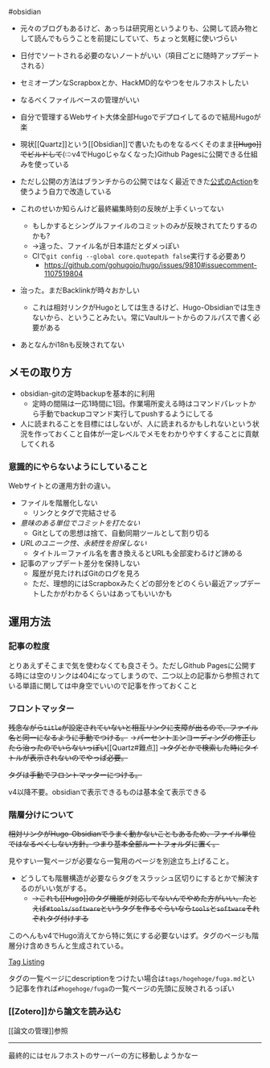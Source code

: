 #obsidian

- 元々のブログもあるけど、あっちは研究用というよりも、公開して読み物として読んでもらうことを前提にしていて、ちょっと気軽に使いづらい
- 日付でソートされる必要のないノートがいい（項目ごとに随時アップデートされる）
- セミオープンなScrapboxとか、HackMD的なやつをセルフホストしたい
- なるべくファイルベースの管理がいい

- 自分で管理するWebサイト大体全部Hugoでデプロイしてるので結局Hugoが楽

- 現状[[Quartz]]という[[Obsidian]]で書いたものをなるべくそのまま~~[[Hugo]]でビルドして~~(⇨v4でHugoじゃなくなった)Github Pagesに公開できる仕組みを使っている
- ただし公開の方法はブランチからの公開ではなく最近できた[公式のAction](https://docs.github.com/ja/pages/getting-started-with-github-pages/configuring-a-publishing-source-for-your-github-pages-site#%E3%82%AB%E3%82%B9%E3%82%BF%E3%83%A0-github-actions-%E3%83%AF%E3%83%BC%E3%82%AF%E3%83%95%E3%83%AD%E3%83%BC%E3%81%AB%E3%82%88%E3%82%8B%E5%85%AC%E9%96%8B)を使うよう自力で改造している
- これのせいか知らんけど最終編集時刻の反映が上手くいってない
    - もしかするとシングルファイルのコミットのみが反映されてたりするのかも?
    - →違った、ファイル名が日本語だとダメっぽい
    - CIで`git config --global core.quotepath false`実行する必要あり
        - https://github.com/gohugoio/hugo/issues/9810#issuecomment-1107519804
- 治った。まだBacklinkが時々おかしい
	- これは相対リンクがHugoとしては生きるけど、Hugo-Obsidianでは生きないから、ということみたい。常にVaultルートからのフルパスで書く必要がある
- あとなんかi18nも反映されてない

## メモの取り方

 - obsidian-gitの定時backupを基本的に利用
	 - 定時の間隔は一応1時間に1回。作業場所変える時はコマンドパレットから手動でbackupコマンド実行してpushするようにしてる
 - 人に読まれることを目標にはしないが、人に読まれるかもしれないという状況を作っておくこと自体が一定レベルでメモをわかりやすくすることに貢献してくれる

### 意識的にやらないようにしていること

Webサイトとの運用方針の違い。

- ファイルを階層化しない
	- リンクとタグで完結させる
- *意味のある単位でコミットを打たない*
	- Gitとしての思想は捨て、自動同期ツールとして割り切る
- *URLのユニーク性、永続性を担保しない*
	- タイトル＝ファイル名を書き換えるとURLも全部変わるけど諦める
 - 記事のアップデート差分を保持しない
	 - 履歴が見たければGitのログを見ろ
	 - ただ、理想的にはScrapboxみたくどの部分をどのくらい最近アップデートしたかがわかるくらいはあってもいいかも

## 運用方法

### 記事の粒度

とりあえずそこまで気を使わなくても良さそう。ただしGithub Pagesに公開する時には空のリンクは404になってしまうので、二つ以上の記事から参照されている単語に関しては中身空でいいので記事を作っておくこと

### フロントマッター

~~残念ながら`title`が設定されていないと相互リンクに支障が出るので、ファイル名と同一になるように手動でつける。~~
→~~パーセントエンコーディングの修正したら治ったのでいらないっぽい~~[[Quartz#難点]]
~~→タグとかで検索した時にタイトルが表示されないのでやっぱ必要。~~

~~タグは手動でフロントマッターにつける。~~

v4以降不要。obsidianで表示できるものは基本全て表示できる

### 階層分けについて

~~相対リンクがHugo-Obsidianでうまく動かないこともあるため、ファイル単位ではなるべくしない方針。つまり基本全部ルートフォルダに置く。~~

見やすい一覧ページが必要なら一覧用のページを別途立ち上げること。

- どうしても階層構造が必要ならタグをスラッシュ区切りにするとかで解決するのがいい気がする。
	- ~~→これも[[Hugo]]のタグ機能が対応してないんでやめた方がいい。たとえば`#tools/software`というタグを作るぐらいなら`tools`と`software`それぞれタグ付けする~~

	
このへんもv4でHugo消えてから特に気にする必要ないはず。タグのページも階層分け含めきちんと生成されている。

[Tag Listing](https://quartz.jzhao.xyz/features/folder-and-tag-listings#tag-listings)

タグの一覧ページにdescriptionをつけたい場合は`tags/hogehoge/fuga.md`という記事を作れば`#hogehoge/fuga`の一覧ページの先頭に反映されるっぽい

### [[Zotero]]から論文を読み込む

[[論文の管理]]参照

---

最終的にはセルフホストのサーバーの方に移動しようかなー


